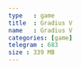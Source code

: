 ```yaml
---
type   : game
title  : Gradius V
name   : Gradius V
categories: [game]
telegram : 683
size : 339 MB
---
```



